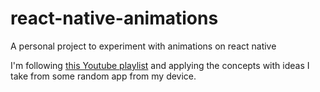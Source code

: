 # react-native-animations

A personal project to experiment with animations on react native

I'm following [this Youtube playlist](https://www.youtube.com/playlist?list=PLjHsmVtnAr9TWoMAh-3QMiP7bPUqPFuFZ) and applying the concepts with ideas I take from some random app from my device.

